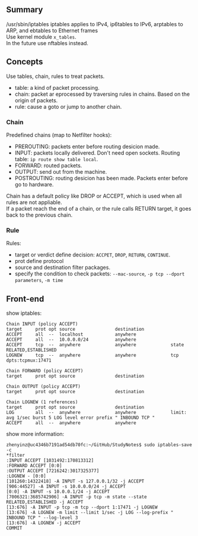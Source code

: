 ## Summary
/usr/sbin/iptables 
iptables applies to IPv4, ip6tables to IPv6, arptables to ARP, and ebtables to Ethernet frames  
Use kernel module `x_tables`.  
In the future use nftables instead.  

## Concepts
Use tables, chain, rules to treat packets.  

- table: a kind of packet processing.  
- chain: packet ar eprocessed by traversing rules in chains. Based on the origin of packets.   
- rule: cause a goto or jump to another chain.  

### Chain
Predefined chains (map to Netfilter hooks):  
- PREROUTING: packets enter before routing desicion made.  
- INPUT: packets locally delivered. Don't need open sockets. Routing table: `ip route show table local`.  
- FORWARD: routed packets. 
- OUTPUT: send out from the machine.  
- POSTROUTING: routing desicion has been made. Packets enter before go to hardware.  

Chain has a default policy like DROP or ACCEPT, which is used when all rules are not appliable.  
If a packet reach the end of a chain, or the rule calls RETURN target, it goes back to the previous chain.  

### Rule
Rules: 
- target or verdict define decision: `ACCPET`, `DROP`, `RETURN`, `CONTINUE`.   
- prot define protocol
- source and destination filter packages.  
- specify the condition to check packets: `--mac-source`, `-p tcp --dport parameters`, `-m time`


## Front-end
show iptables:  
```
Chain INPUT (policy ACCEPT)
target     prot opt source               destination         
ACCEPT     all  --  localhost            anywhere            
ACCEPT     all  --  10.0.0.0/24          anywhere            
ACCEPT     tcp  --  anywhere             anywhere             state RELATED,ESTABLISHED
LOGNEW     tcp  --  anywhere             anywhere             tcp dpts:tcpmux:17471

Chain FORWARD (policy ACCEPT)
target     prot opt source               destination         

Chain OUTPUT (policy ACCEPT)
target     prot opt source               destination         

Chain LOGNEW (1 references)
target     prot opt source               destination         
LOG        all  --  anywhere             anywhere             limit: avg 1/sec burst 5 LOG level error prefix " INBOUND TCP "
ACCEPT     all  --  anywhere             anywhere            
```

show more information:  
```
zhenyinz@uc4346b7191ad54db70fc:~/GitHub/StudyNotes$ sudo iptables-save -c
*filter
:INPUT ACCEPT [1031492:170813312]
:FORWARD ACCEPT [0:0]
:OUTPUT ACCEPT [7216242:3017325377]
:LOGNEW - [0:0]
[101260:14322418] -A INPUT -s 127.0.0.1/32 -j ACCEPT
[906:44527] -A INPUT -s 10.0.0.0/24 -j ACCEPT
[0:0] -A INPUT -s 10.0.0.1/24 -j ACCEPT
[7006321:3685742906] -A INPUT -p tcp -m state --state RELATED,ESTABLISHED -j ACCEPT
[13:676] -A INPUT -p tcp -m tcp --dport 1:17471 -j LOGNEW
[13:676] -A LOGNEW -m limit --limit 1/sec -j LOG --log-prefix " INBOUND TCP " --log-level 3
[13:676] -A LOGNEW -j ACCEPT
COMMIT
```


